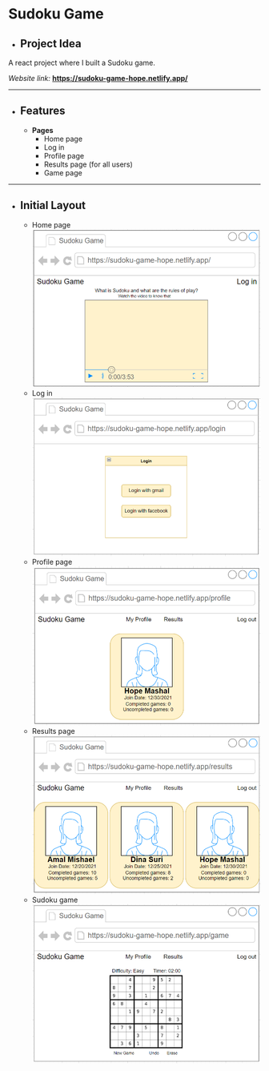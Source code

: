 # **Sudoku Game**
- ## Project Idea
A react project where I built a Sudoku game. 

*Website link:*
**https://sudoku-game-hope.netlify.app/**

***

- ## Features
  - **Pages**
    - Home page
    - Log in
    - Profile page
    - Results page (for all users)
    - Game page

***

- ## Initial Layout
  - Home page
    ![Home Page](https://github.com/HopeMashal/Mid-project/blob/master/readme-images/image-1.PNG)
  - Log in
    ![Login Page](/readme-images/image-2.png)
  - Profile page
    ![Profile Page](/readme-images/image-3.png)
  - Results page
    ![Results Page](/readme-images/image-4.png)
  - Sudoku game
    ![Sudoku Game Page](/readme-images/image-5.png)

